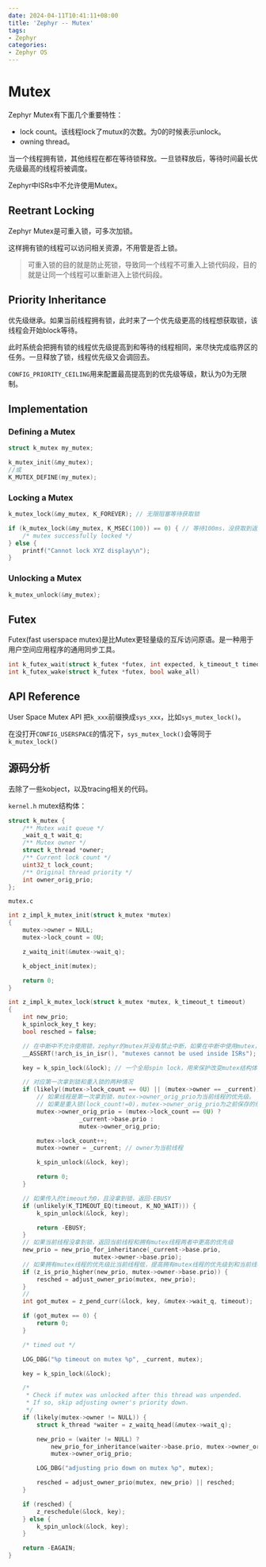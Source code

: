```yaml
---
date: 2024-04-11T10:41:11+08:00
title: 'Zephyr -- Mutex'
tags:
- Zephyr
categories:
- Zephyr OS
---
```


# Mutex

Zephyr Mutex有下面几个重要特性：

- lock count。该线程lock了mutux的次数。为0的时候表示unlock。
- owning thread。

当一个线程拥有锁，其他线程在都在等待锁释放。一旦锁释放后，等待时间最长优先级最高的线程将被调度。

Zephyr中ISRs中不允许使用Mutex。

## Reetrant Locking

Zephyr Mutex是可重入锁，可多次加锁。

这样拥有锁的线程可以访问相关资源，不用管是否上锁。

> 可重入锁的目的就是防止死锁，导致同一个线程不可重入上锁代码段，目的就是让同一个线程可以重新进入上锁代码段。

## Priority Inheritance

优先级继承。如果当前线程拥有锁，此时来了一个优先级更高的线程想获取锁，该线程会开始block等待。

此时系统会把拥有锁的线程优先级提高到和等待的线程相同，来尽快完成临界区的任务。一旦释放了锁，线程优先级又会调回去。

`CONFIG_PRIORITY_CEILING`用来配置最高提高到的优先级等级，默认为0为无限制。

## Implementation

### Defining a Mutex

```c
struct k_mutex my_mutex;

k_mutex_init(&my_mutex);
//或
K_MUTEX_DEFINE(my_mutex);
```

### Locking a Mutex

```c
k_mutex_lock(&my_mutex, K_FOREVER); // 无限阻塞等待获取锁

if (k_mutex_lock(&my_mutex, K_MSEC(100)) == 0) { // 等待100ms，没获取到返回
    /* mutex successfully locked */
} else {
    printf("Cannot lock XYZ display\n");
}
```

### Unlocking a Mutex

```c
k_mutex_unlock(&my_mutex);
```

## Futex

Futex(fast userspace mutex)是比Mutex更轻量级的互斥访问原语。是一种用于用户空间应用程序的通用同步工具。

```c
int k_futex_wait(struct k_futex *futex, int expected, k_timeout_t timeout)
int k_futex_wake(struct k_futex *futex, bool wake_all)
```

## API Reference

User Space Mutex API 把`k_xxx`前缀换成`sys_xxx`，比如`sys_mutex_lock()`。

在没打开`CONFIG_USERSPACE`的情况下，`sys_mutex_lock()`会等同于`k_mutex_lock()`

## 源码分析

去除了一些kobject，以及tracing相关的代码。

`kernel.h` mutex结构体：

```c
struct k_mutex {
	/** Mutex wait queue */
	_wait_q_t wait_q;
	/** Mutex owner */
	struct k_thread *owner;
	/** Current lock count */
	uint32_t lock_count;
	/** Original thread priority */
	int owner_orig_prio;
};
```

`mutex.c`

```c
int z_impl_k_mutex_init(struct k_mutex *mutex)
{
	mutex->owner = NULL;
	mutex->lock_count = 0U;

	z_waitq_init(&mutex->wait_q);

	k_object_init(mutex);

	return 0;
}
```

```c
int z_impl_k_mutex_lock(struct k_mutex *mutex, k_timeout_t timeout)
{
	int new_prio;
	k_spinlock_key_t key;
	bool resched = false;

	// 在中断中不允许使用锁，zephyr的mutex并没有禁止中断，如果在中断中使用mutex，会导致死锁。
	__ASSERT(!arch_is_in_isr(), "mutexes cannot be used inside ISRs");

	key = k_spin_lock(&lock); // 一个全局spin lock，用来保护改变mutex结构体中的变量的临界区。

	// 对应第一次拿到锁和重入锁的两种情况
	if (likely((mutex->lock_count == 0U) || (mutex->owner == _current))) {
		// 如果线程是第一次拿到锁，mutex->owner_orig_prio为当前线程的优先级。
		// 如果是重入锁(lock_count!=0)，mutex->owner_orig_prio为之前保存的线程优先级。
		mutex->owner_orig_prio = (mutex->lock_count == 0U) ?
					_current->base.prio :
					mutex->owner_orig_prio;

		mutex->lock_count++;
		mutex->owner = _current; // owner为当前线程

		k_spin_unlock(&lock, key);

		return 0;
	}

	// 如果传入的timeout为0，且没拿到锁，返回-EBUSY
	if (unlikely(K_TIMEOUT_EQ(timeout, K_NO_WAIT))) {
		k_spin_unlock(&lock, key);

		return -EBUSY;
	}
	// 如果当前线程没拿到锁，返回当前线程和拥有mutex线程两者中更高的优先级
	new_prio = new_prio_for_inheritance(_current->base.prio,
					    mutex->owner->base.prio);
	// 如果拥有mutex线程的优先级比当前线程低，提高拥有mutex线程的优先级到和当前线程一样，让其尽快执行。
	if (z_is_prio_higher(new_prio, mutex->owner->base.prio)) {
		resched = adjust_owner_prio(mutex, new_prio);
	}
	//
	int got_mutex = z_pend_curr(&lock, key, &mutex->wait_q, timeout);

	if (got_mutex == 0) {
		return 0;
	}

	/* timed out */

	LOG_DBG("%p timeout on mutex %p", _current, mutex);

	key = k_spin_lock(&lock);

	/*
	 * Check if mutex was unlocked after this thread was unpended.
	 * If so, skip adjusting owner's priority down.
	 */
	if (likely(mutex->owner != NULL)) {
		struct k_thread *waiter = z_waitq_head(&mutex->wait_q);

		new_prio = (waiter != NULL) ?
			new_prio_for_inheritance(waiter->base.prio, mutex->owner_orig_prio) :
			mutex->owner_orig_prio;

		LOG_DBG("adjusting prio down on mutex %p", mutex);

		resched = adjust_owner_prio(mutex, new_prio) || resched;
	}

	if (resched) {
		z_reschedule(&lock, key);
	} else {
		k_spin_unlock(&lock, key);
	}

	return -EAGAIN;
}
```
